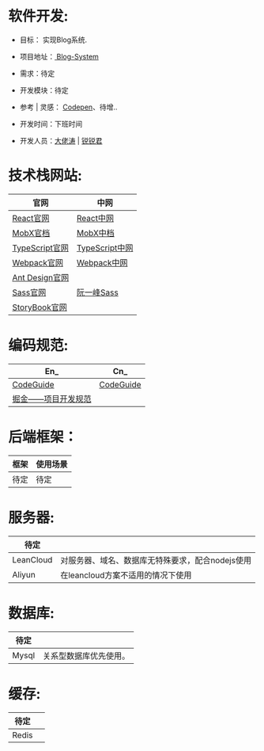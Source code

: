 # 软件开发:
- 目标： 实现Blog系统.

- 项目地址：[ Blog-System ](https://github.com/SpontaLeo/blog-system/tree/master)

- 需求：待定

- 开发模块：待定

- 参考 | 灵感： [Codepen](https://codepen.io/)、待增..

- 开发时间：下班时间

- 开发人员：[大佬涛](https://github.com/SpontaLeo) | [锐锐君](https://github.com/HuangHongRui)



# 技术栈网站:
|官网|中网|
|--|--|
|[React官网](https://reactjs.org/)|    [React中网](https://doc.react-china.org/)|
|[MobX官档](https://mobx.js.org/) | [MobX中档](http://cn.mobx.js.org/)|
|[TypeScript官网](http://www.typescriptlang.org/index.html) | [TypeScript中网](https://www.tslang.cn/index.html)|
|[Webpack官网](https://webpack.js.org/) | [Webpack中网](https://doc.webpack-china.org/)|
|[Ant Design官网](https://ant.design/docs/react/introduce-cn)|[]()|
|[Sass官网](http://sass-lang.com/)|[阮一峰Sass](http://www.ruanyifeng.com/blog/2012/06/sass.html)|
|[StoryBook官网](https://storybook.js.org/)||

# 编码规范:
|En_ | Cn_|
| -- | -- |
|[CodeGuide](http://codeguide.co/)|[CodeGuide](http://codeguide.bootcss.com/)|
|[掘金——项目开发规范](https://juejin.im/post/5a2556ac6fb9a0451c3a3d1e)||

# 后端框架：
|框架|使用场景|
|--|--|
|待定|待定|

# 服务器:
|待定||
|--|--|
|LeanCloud|对服务器、域名、数据库无特殊要求，配合nodejs使用|
|Aliyun|在leancloud方案不适用的情况下使用|

# 数据库:
|待定||
|--|--|
|Mysql|关系型数据库优先使用。|

# 缓存:
|待定||
|--|--|
|Redis||

